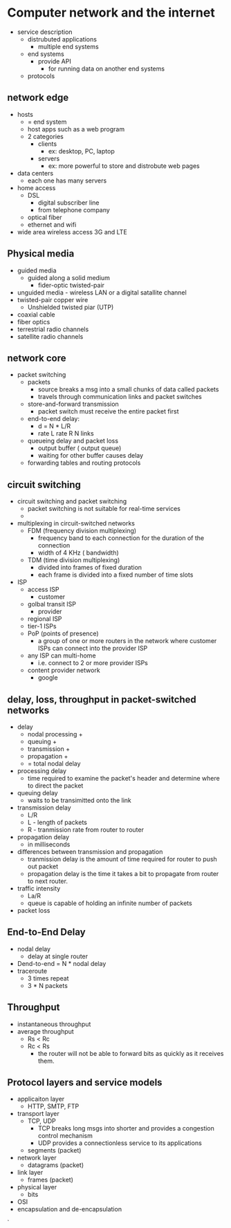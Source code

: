# Computer network and the internet

-	service description
	-	distrubuted applications
		-	multiple end systems
	-	end systems
		-	provide API
			-	for running data on another end systems
	-	protocols
## network edge
-	hosts
	-	= end system
	-	host apps such as a web program
	-	2 categories
		-	clients
			-	ex: desktop, PC, laptop
		-	servers
			-	ex: more powerful to store and distrobute web pages
-	data centers
	-	each one has many servers
-	home access
	-	DSL
		-	digital subscriber line 
		-	from telephone company
	-	optical fiber
	-	ethernet and wifi 
-	wide area wireless access 3G and LTE

## Physical media

-	guided media
	-	guided along a solid medium
		-	fider-optic twisted-pair
-	unguided media
		-	wireless LAN or a digital satallite channel
-	twisted-pair copper wire
	-	Unshielded twisted piar (UTP)
-	coaxial cable
-	fiber optics
-	terrestrial radio channels
-	satellite radio channels

## network core
-	packet switching
	-	packets
		-	source breaks a msg into a small chunks of data called packets
		-	travels through communication links and packet switches
	-	store-and-forward transmission
		-	packet switch must receive the entire packet first
	-	end-to-end delay:
		-	d = N * L/R
		-	rate L rate R N links
	-	queueing delay and packet loss
		-	output buffer ( output queue)
		-	waiting for other buffer causes delay
	-	forwarding tables and routing protocols
## circuit switching 
-	circuit switching and packet switching
	-	packet switching is not suitable for real-time services
	-	
-	multiplexing in circuit-switched networks
	-	FDM (frequency division multiplexing)
		-	frequency band to each connection for the duration of the connection 
		-	width of 4 KHz ( bandwidth)
	-	TDM (time division multiplexing)
		-	divided into frames of fixed duration 
		-	each frame is divided into a fixed number of time slots
-	ISP
	-	access ISP
		-	customer
	-	golbal transit ISP
		-	provider
	-	regional ISP
	-	tier-1 ISPs
	-	PoP (points of presence)
		-	a group of one or more routers in the network where customer ISPs can connect into the provider ISP
	-	any ISP can multi-home
		-	i.e. connect to 2 or more provider ISPs
	-	content provider network
		-	google
## delay, loss, throughput in packet-switched networks
-	delay
	-	nodal processing +
	-	queuing +
	-	transmission +
	-	propagation + 
	-	= total nodal delay
-	processing delay
	-	time required to examine the packet's header and determine where to direct the packet
-	queuing delay
	-	waits to be transimitted onto the link
-	transmission delay
	-	L/R
	-	L - length of packets
	-	R - tranmission rate from router to router
-	propagation delay
	-	in milliseconds
-	differences between transmission and propagation
	-	tranmission delay is the amount of time required for router to push out packet
	-	propagation delay is the time it takes a bit to propagate from router to next router.
-	traffic intensity
	-	La/R
	-	queue is capable of holding an infinite number of packets
-	packet loss
## End-to-End Delay
-	nodal delay
	-	delay at single router
-	Dend-to-end = N * nodal delay
-	traceroute
	-	3 times repeat
	-	3 * N packets
## Throughput 
-	instantaneous throughput
-	average throughput
	-	Rs < Rc
	-	Rc < Rs
		-	the router will not be able to forward bits 
		as quickly as it receives them.

## Protocol layers and service models
-	applicaiton layer
	-	HTTP, SMTP, FTP
-	transport layer
	-	TCP, UDP
		-	TCP breaks long msgs into shorter and provides a congestion control mechanism
		-	UDP provides a connectionless service to its applications
	-	segments (packet)
-	network layer
	-	datagrams (packet)
-	link layer
	-	frames (packet)
-	physical layer
	-	bits
-	OSI
-	encapsulation and de-encapsulation































`

